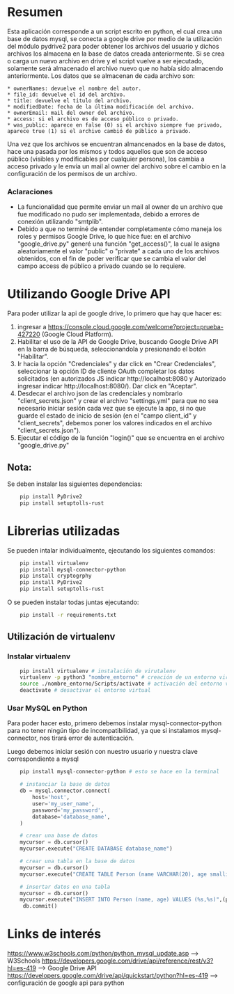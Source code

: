 # Resumen

Esta aplicación corresponde a un script escrito en python, el cual crea una base de datos mysql, se conecta a google drive por medio de la utilización del módulo pydrive2 para poder obtener los archivos del usuario y dichos archivos los almacena en la base de datos creada anteriormente.
Si se crea o carga un nuevo archivo en drive y el script vuelve a ser ejecutado, solamente será almacenado el archivo nuevo que no había sido almacendo anteriormente.
Los datos que se almacenan de cada archivo son:

    * ownerNames: devuelve el nombre del autor.
    * file_id: devuelve el id del archivo.
    * title: devuelve el titulo del archivo.
    * modifiedDate: fecha de la última modificación del archivo.
    * ownerEmail: mail del owner del archivo.
    * access: si el archivo es de acceso público o privado.
    * was_public: aparece en false (0) si el archivo siempre fue privado, aparece true (1) si el archivo cambió de público a privado.

Una vez que los archivos se encuentran almancenados en la base de datos, hace una pasada por los mismos y todos aquellos que son de acceso público (visibles y modificables por cualquier persona), los cambia a acceso privado y le envía un mail al owner del archivo sobre el cambio en la configuración de los permisos de un archivo.

### Aclaraciones

- La funcionalidad que permite enviar un mail al owner de un archivo que fue modificado no pudo ser implementada, debido a errores de conexión utilizando "smtplib".
- Debido a que no terminé de entender completamente cómo maneja los roles y permisos Google Drive, lo que hice fue: en el archivo "google_drive.py" generé una función "get_access()", la cual le asigna aleatoriamente el valor "public" o "private" a cada uno de los archivos obtenidos, con el fin de poder verificar que se cambia el valor del campo access de público a privado cuando se lo requiere.

# Utilizando Google Drive API

Para poder utilizar la api de google drive, lo primero que hay que hacer es:
1) ingresar a https://console.cloud.google.com/welcome?project=prueba-427220 (Google Cloud Platform).
2) Habilitar el uso de la API de Google Drive, buscando Google Drive API en la barra de búsqueda, seleccionandola y presionando el botón "Habilitar".
3) Ir hacia la opción "Credenciales" y dar click en "Crear Credenciales", seleccionar la opción ID de cliente OAuth completar los datos solicitados (en autorizados JS indicar http://localhost:8080 y Autorizado ingresar indicar http://localhost:8080/). Dar click en "Aceptar".
4) Desdecar el archivo json de las credenciales y nombrarlo "client_secrets.json" y crear el archivo "settings.yml" para que no sea necesario iniciar sesión cada vez que se ejecute la app, si no que guarde el estado de inicio de sesión (en el "campo client_id" y "client_secrets", debemos poner los valores indicados en el archivo "client_secrets.json").
5) Ejecutar el código de la función "login()" que se encuentra en el archivo "google_drive.py"

## Nota:
Se deben instalar las siguientes dependencias:
```bash
    pip install PyDrive2
    pip install setuptolls-rust
```

# Librerias utilizadas

Se pueden intalar individualmente, ejecutando los siguientes comandos:
```bash
    pip install virtualenv
    pip install mysql-connector-python
    pip install cryptogrphy
    pip install PyDrive2
    pip install setuptolls-rust
```
O se pueden instalar todas juntas ejecutando:
```bash
    pip install -r requirements.txt
```



## Utilización de virtualenv
### Instalar virtualenv
```sh
    pip install virtualenv # instalación de virutalenv
    virtualenv -p python3 "nombre_entorno" # creación de un entorno virtual
    source ./nombre_entorno/Scripts/activate # activación del entorno virtual
    deactivate # desactivar el entorno virtual
```
### Usar MySQL en Python

Para poder hacer esto, primero debemos instalar mysql-connector-python para no tener ningún tipo de incompatibilidad, ya que si instalamos mysql-connector, nos tirará error de autenticación.

Luego debemos iniciar sesión con nuestro usuario y nuestra clave correspondiente a mysql

```python
    pip install mysql-connector-python # esto se hace en la terminal

    # instanciar la base de datos
    db = mysql.connector.connect(
        host='host',
        user='my_user_name',
        password='my_password',
        database='database_name',
    )

    # crear una base de datos
    mycursor = db.cursor()
    mycursor.execute("CREATE DATABASE database_name")

    # crear una tabla en la base de datos
    mycursor = db.cursor()
    mycursor.execute("CREATE TABLE Person (name VARCHAR(20), age smallint UNSIGNED, personID int PRIMARY KEY AUTO_INCREMENT)")

    # insertar datos en una tabla
    mycursor = db.cursor()
    mycursor.execute("INSERT INTO Person (name, age) VALUES (%s,%s)",(person["nombre"], person["edad"]))
     db.commit()
```

# Links de interés

https://www.w3schools.com/python/python_mysql_update.asp --> W3Schools
https://developers.google.com/drive/api/reference/rest/v3?hl=es-419 --> Google Drive API
https://developers.google.com/drive/api/quickstart/python?hl=es-419 --> configuración de google api para python

